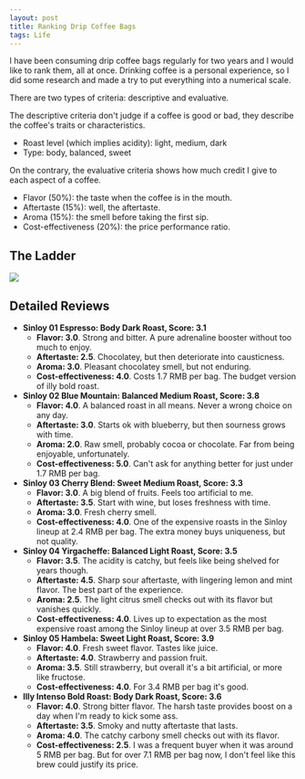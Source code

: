 ```yaml
---
layout: post
title: Ranking Drip Coffee Bags
tags: Life
---
```


I have been consuming drip coffee bags regularly for two years and I would like to rank them, all at once. Drinking coffee is a personal experience, so I did some research and made a try to put everything into a numerical scale.

There are two types of criteria: descriptive and evaluative.

The descriptive criteria don't judge if a coffee is good or bad, they describe the coffee's traits or characteristics. 

- Roast level (which implies acidity): light, medium, dark
- Type: body, balanced, sweet

On the contrary, the evaluative criteria shows how much credit I give to each aspect of a coffee. 

- Flavor (50%): the taste when the coffee is in the mouth. 
- Aftertaste (15%): well, the aftertaste.
- Aroma (15%): the smell before taking the first sip.
- Cost-effectiveness (20%): the price performance ratio.

## The Ladder

![](https://jiaxi-github-pages-photohost.oss-cn-beijing.aliyuncs.com/pyreneesalpaca/images/2021-11-11-coffee-ladder.png)

## Detailed Reviews

- **Sinloy 01 Espresso: Body Dark Roast, Score: 3.1**
  - **Flavor: 3.0**. Strong and bitter. A pure adrenaline booster without too much to enjoy.
  - **Aftertaste: 2.5**. Chocolatey, but then deteriorate into causticness.
  - **Aroma: 3.0**. Pleasant chocolatey smell, but not enduring.
  - **Cost-effectiveness: 4.0**. Costs 1.7 RMB per bag. The budget version of illy bold roast.
- **Sinloy 02 Blue Mountain: Balanced Medium Roast, Score: 3.8**
  - **Flavor: 4.0**. A balanced roast in all means. Never a wrong choice on any day.
  - **Aftertaste: 3.0**. Starts ok with blueberry, but then sourness grows with time.
  - **Aroma: 2.0**. Raw smell, probably cocoa or chocolate. Far from being enjoyable, unfortunately.
  - **Cost-effectiveness: 5.0**. Can't ask for anything better for just under 1.7 RMB per bag.
- **Sinloy 03 Cherry Blend: Sweet Medium Roast, Score: 3.3**
  - **Flavor: 3.0**. A big blend of fruits. Feels too artificial to me.
  - **Aftertaste: 3.5**. Start with wine, but loses freshness with time.
  - **Aroma: 3.0**. Fresh cherry smell.
  - **Cost-effectiveness: 4.0**. One of the expensive roasts in the Sinloy lineup at 2.4 RMB per bag. The extra money buys uniqueness, but not quality. 
- **Sinloy 04 Yirgacheffe: Balanced Light Roast, Score: 3.5**
  - **Flavor: 3.5**. The acidity is catchy, but feels like being shelved for years though.
  - **Aftertaste: 4.5**. Sharp sour aftertaste, with lingering lemon and mint flavor. The best part of the experience.
  - **Aroma: 2.5**. The light citrus smell checks out with its flavor but vanishes quickly.
  - **Cost-effectiveness: 4.0**. Lives up to expectation as the most expensive roast among the Sinloy lineup at over 3.5 RMB per bag.
- **Sinloy 05 Hambela: Sweet Light Roast, Score: 3.9**
  - **Flavor: 4.0**. Fresh sweet flavor. Tastes like juice.
  - **Aftertaste: 4.0**. Strawberry and passion fruit.
  - **Aroma: 3.5**. Still strawberry, but overall it's a bit artificial, or more like fructose. 
  - **Cost-effectiveness: 4.0**. For 3.4 RMB per bag it's good.
- **Illy Intenso Bold Roast: Body Dark Roast, Score: 3.6**
  - **Flavor: 4.0**. Strong bitter flavor. The harsh taste provides boost on a day when I'm ready to kick some ass.
  - **Aftertaste: 3.5**. Smoky and nutty aftertaste that lasts.
  - **Aroma: 4.0**. The catchy carbony smell checks out with its flavor.
  - **Cost-effectiveness: 2.5**. I was a frequent buyer when it was around 5 RMB per bag. But for over 7.1 RMB per bag now, I don't feel like this brew could justify its price.

